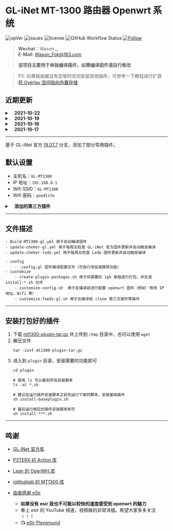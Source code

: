 # GL-iNet MT-1300 路由器 Openwrt 系统
![opVer](https://img.shields.io/badge/Openwrt-19.07.7-blue?style=flat-square)
![issues](https://img.shields.io/github/issues/Wason-Fok/AutoBuild-OpenWrt-MT1300?style=flat-square)
![license](https://img.shields.io/github/license/Wason-Fok/AutoBuild-OpenWrt-MT1300?style=flat-square)
![GitHub Workflow Status](https://img.shields.io/github/workflow/status/Wason-Fok/AutoBuild-OpenWrt-MT1300/Build%20MT1300%20from%20GL-iNet?style=flat-square)
[![Follow](https://img.shields.io/github/followers/Wason-Fok.svg?label=%E5%85%B3%E6%B3%A8%E6%88%91&style=social)](https://github.com/Wason-Fok)  
> **Wechat**：Wason__  
> **E-Mail**: Wason_Fok@163.com

> **该项目主要用于单独编译插件，如需编译固件请自行修改**

>PS: 如果路由器没有足够的空间安装其他插件，可参考一下教程进行扩容  
> [将 Overlay 空间指向外置存储](https://blog.digicat-studio.com/Technology/openwrt_overlay.html)

## 近期更新
<details>
    <summary><b>&nbsp;&nbsp;&nbsp; 2021-10-22</b></summary>
    </br>

    - 添加 eSir 灵缇游戏加速器插件
    
</details>

<details>
    <summary><b>&nbsp;&nbsp;&nbsp; 2021-10-19</b></summary>
    </br>

    - 修复 插件打包脚本 Bug
    - 修复 luci-app-socat 权限问题
    - 添加 网易 UU 加速器 官方版 安装脚本
    - 测试 部分插件
    - 更新 Readme
    
</details>

<details>
    <summary><b>&nbsp;&nbsp;&nbsp; 2021-10-18</b></summary>
    </br>

    - 修复 luci-app-argon-config i18n 问题
    - 修复 第三方插件不能正常编译 luci-i18n-*-zh-cn_*.ipk 问题
    - 修复 luci-app-autotimeset 权限问题
    - 添加 luci-app-socat 网络调试工具插件
    - 添加 Lean 的 luci-app-uugamebooster 网易 UU 加速器插件
    - 为保证 .config 配置完整性，使用 `./scripts/diffconfig.sh > diffconfig` 剥离出自定义部分
</details>

<details>
    <summary><b>&nbsp;&nbsp;&nbsp; 2021-10-17</b></summary>
    </br>
    
    - 第一版完成
</details>

---

基于 GL-iNet 官方 [19.07.7](https://github.com/gl-inet/openwrt/tree/openwrt-19.07.7) 分支，添加了部分常用插件。

## 默认设置
- 主机名：`GL-MT1300`
- IP 地址：`192.168.8.1`
- Wifi SSID：`GL-MT1300`
- Wifi 密码：`goodlife`

<details>
    <summary><b>&nbsp;&nbsp;&nbsp; 添加的第三方插件</b></summary>
    </br>

| 插件 | 描述 | 备注 | 状态 | 链接 |
| :--- | :--- | ---: | :---: | :---: |
| helloworld | 不用说大家都懂！ | 不包含 Kcptun Naiveproxy Trojan | ![已测试](https://img.shields.io/badge/-TESTED-green) | [链接](https://github.com/fw876/helloworld) |
| shadowsocks-libv | 不用说大家都懂！| 使用 Lean 版本 而非官方 | ![已测试](https://img.shields.io/badge/-TESTED-green) | [链接](https://github.com/coolsnowwolf/packages/tree/master/net/shadowsocks-libev) |
| wget | 大宝天天见 | 使用 Lean 版本 而非官方 | ![已测试](https://img.shields.io/badge/-TESTED-green) | [链接](https://github.com/coolsnowwolf/packages/tree/master/net/wget) |
| luci-app-bearDropper | SSH 防攻击插件 | | ![已测试](https://img.shields.io/badge/-TESTED-green) | [链接](https://github.com/NateLol/luci-app-bearDropper) |
| luci-app-ddnsto | DDNSTO 内网穿透插件 | | ![已测试](https://img.shields.io/badge/-TESTED-green) | [链接](https://github.com/linkease/nas-packages-luci) |
| luci-theme-edge | Edge 主题 | | ![已测试](https://img.shields.io/badge/-TESTED-green) | [链接](https://github.com/garypang13/luci-theme-edge) |
| luci-app-zerotier | Zerotier 内网穿透插件 | | ![已测试](https://img.shields.io/badge/-TESTED-green) | [链接](https://github.com/coolsnowwolf/lede/tree/master/package/lean/luci-app-zerotier) |
| luci-app-adbyby-plus | 广告屏蔽大师 | | ![已测试](https://img.shields.io/badge/-TESTED-green) | [链接](https://github.com/coolsnowwolf/lede/tree/master/package/lean/luci-app-adbyby-plus) |
| luci-app-autoreboot | Lean 定时重启插件 (与autotimeset 二选一即可)| | ![已测试](https://img.shields.io/badge/-TESTED-green) | [链接](https://github.com/coolsnowwolf/lede/tree/master/package/lean/luci-app-autoreboot) |
| luci-app-ramfree | 内存释放插件 | | ![已测试](https://img.shields.io/badge/-TESTED-green) | [链接](https://github.com/coolsnowwolf/lede/tree/master/package/lean/luci-app-ramfree) |
| luci-app-diskman | 磁盘管理插件 | | ![已测试](https://img.shields.io/badge/-TESTED-green) | [链接](https://github.com/coolsnowwolf/lede/tree/master/package/lean/luci-app-diskman) |
| luci-app-filetransfer | 文件传输插件 | | ![已测试](https://img.shields.io/badge/-TESTED-green) | [链接](https://github.com/coolsnowwolf/lede/tree/master/package/lean/luci-app-filetransfer) |
| luci-app-unblockmusic | 解锁网易云灰色歌曲插件 | | ![已测试](https://img.shields.io/badge/-TESTED-green) | [链接](https://github.com/coolsnowwolf/lede/tree/master/package/lean/luci-app-unblockmusic) |
| luci-app-netdata | Netdata 图形实时监控插件 | Netdata 使用 Lean 版本 而非官方 | ![已测试](https://img.shields.io/badge/-TESTED-green) | [链接](https://github.com/coolsnowwolf/lede/tree/master/package/lean/luci-app-turboacc) |
| luci-app-v2ray-server | V2Ray 服务端 | | ![已测试](https://img.shields.io/badge/-TESTED-green) | [链接](https://github.com/coolsnowwolf/lede/tree/master/package/lean/luci-app-v2ray-server) |
| UUGame | 网易 UU 加速器 官方版本 | 运行插件包中 `install-UUGame.sh` 脚本 安装完成后在 App 中直接绑定即可 | ![已测试](https://img.shields.io/badge/-TESTED-green) |  |
| luci-app-autotimeset | 定时关机重启插件 | 存在权限问题 **`已修复`** | ![已测试](https://img.shields.io/badge/-TESTED-green) | [链接](https://github.com/sirpdboy/luci-app-autotimeset) |
| luci-app-argon-config | Argon 主题配置插件 |  主分支 i18n 问题 **`已修复`** | ![已测试](https://img.shields.io/badge/-TESTED-green) | [链接](https://github.com/jerrykuku/luci-app-argon-config) |
| luci-app-socat | 端口转发工具 | 存在权限问题 **`已修复`** | ![已测试](https://img.shields.io/badge/-TESTED-green) | [链接](https://github.com/nickilchen/luci-app-socat) |
| luci-theme-argon | Argon 主题 | 使用 v2.2.5 版本，主分支 Logo 显示存在问题 | ![已修复](https://img.shields.io/badge/-Fixed-blue) | [链接](https://github.com/jerrykuku/luci-theme-argon) |
| luci-app-serverchan | 微信推送插件 | | ![未测试](https://img.shields.io/badge/-UNTEST-orange) | [链接](https://github.com/tty228/luci-app-serverchan) |
| luci-app-LingTiGameAcc | 灵缇游戏加速器插件 | | ![未测试](https://img.shields.io/badge/-UNTEST-orange) | [链接](https://github.com/esirplayground/luci-app-LingTiGameAcc)
| luci-app-webadmin | Web 管理插件 | 对于 MT-1300 可能用处不大 | ![未测试](https://img.shields.io/badge/-UNTEST-orange) | [链接](https://github.com/coolsnowwolf/lede/tree/master/package/lean/luci-app-webadmin) |
| luci-app-arpbind | IP/MAC 绑定插件 | 对于 MT-1300 可能用处不大 | ![未测试](https://img.shields.io/badge/-UNTEST-orange) | [链接](https://github.com/coolsnowwolf/lede/tree/master/package/lean/luci-app-arpbind) |
| luci-app-ssrserver-python | SSR 服务器 python 版本 | 无法运行(可用 v2ray server 替代) | ![待修复](https://img.shields.io/badge/-FAIL-red) | [链接](https://github.com/coolsnowwolf/lede/tree/master/package/lean/luci-app-ssrserver-python) |
| luci-app-UUGameAcc | 网易 UU 加速器插件 | 暂不支持 mips 平台 | ![待修复](https://img.shields.io/badge/-FAIL-red) | [链接](https://github.com/BCYDTZ/luci-app-UUGameAcc) |
| luci-app-linkease | 易有云私有云插件 | 无法成功编译 | ![待修复](https://img.shields.io/badge/-FAIL-red) |  [链接](https://github.com/linkease/nas-packages-luci) |
| luci-app-vlmcsd | KMS 激活服务器插件 | 存在安装后无法运行问题 | ![待修复](https://img.shields.io/badge/-FAIL-red) | [链接](https://github.com/coolsnowwolf/lede/tree/master/package/lean/luci-app-vlmcsd) |
| luci-app-turboacc | TurboAcc 网络加速插件 | 安装后一直处于正在获取数据状态 | ![待修复](https://img.shields.io/badge/-FAIL-red) | [链接](https://github.com/coolsnowwolf/lede/tree/master/package/lean/luci-app-turboacc) |
| luci-app-uugamebooster | Lean 网易 UU 加速器插件 | 安装后无法启用 | ![待修复](https://img.shields.io/badge/-FAIL-red) | [链接](https://github.com/coolsnowwolf/lede/tree/master/package/lean/luci-app-uugamebooster)

</details>

---

## 文件描述
```
- Build-MT1300-gl.yml 用于自动编译固件
- update-cheker-gl.yml 用于每周五检查 GL-iNet 官方固件更新并自动触发编译
- update-cheker-lede.yml 用于每周五检查 Lede 固件更新并自动触发编译

- config
    - .config.gl 固件编译配置文件（可自行添加或移除功能）
- customize
    - create-plugin-packages.sh 用于将需要的 ipk 单独进行打包，并生成 install-*.sh 文件
    - customize-config.sh  用于在编译前进行配置 openwrt 固件（例如：修改 IP 地址、Wifi 等）
    - customize-feeds-gl.sh 用于在编译前 clone 第三方插件等操作
```

---

## 安装打包好的插件
1. 下载 [mt1300-plugin-tar.gz](https://github.com/Wason-Fok/AutoBuild-OpenWrt-MT1300/releases/latest) 并上传到 `/tmp` 目录中，也可以使用 `wget`
2. 解压文件
    ```
    tar -zxvf mt1300-plugin-tar.gz
    ```
3. 进入到 `plugin` 目录，安装需要的功能即可
    ```
    cd plugin
    
    # 使用 ls 可以看到所有安装脚本
    ls -al *.sh

    # 建议在运行插件安装脚本之前先运行下面的脚本，安装基础插件
    sh install-baseplugin.sh

    # 最后运行相应的插件安装脚本即可
    sh install-***.sh
    ```

---

## 鸣谢
- [GL-iNet 官方库](https://github.com/gl-inet/openwrt)

- [P3TERX 的 Action 库](https://github.com/P3TERX/Actions-OpenWrt)

- [Lean 的 OpenWrt 库](https://github.com/coolsnowwolf/lede)

- [igithublab 的 MT1300 库](https://github.com/igithublab/MT1300)

- [由衷感谢 eSir](https://github.com/esirplayground)
    - **如果没有 esir 我也不可能以较快的速度感受到 openwrt 的魅力**
    - 奉上 esir 的 YouTube 频道，视频做的非常详细。希望大家多多关注 ！！！
    - 📺 [eSir Playground](https://github.com/esirplayground)
